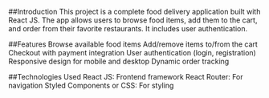 ##Introduction
This project is a complete food delivery application built with React JS. The app allows users to browse food items, add them to the cart, and order from their favorite restaurants. It includes user authentication.

##Features
Browse available food items
Add/remove items to/from the cart
Checkout with payment integration
User authentication (login, registration)
Responsive design for mobile and desktop
Dynamic order tracking

##Technologies Used
React JS: Frontend framework
React Router: For navigation
Styled Components or CSS: For styling
